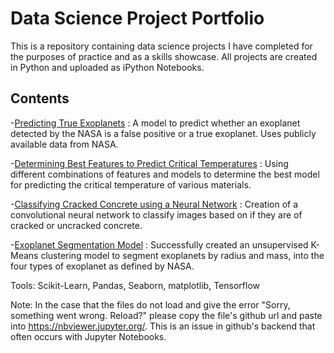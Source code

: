 # Data Science Project Portfolio
This is a repository containing data science projects I have completed for the purposes of practice and as a skills showcase.  All projects are created in Python and uploaded as iPython Notebooks.

## Contents

   -[Predicting True Exoplanets](https://nbviewer.jupyter.org/github/matthewkarnes/Data-Projects/blob/master/Kepler_Classification/Kepler_Classification.ipynb) : A model to predict whether an exoplanet detected by the NASA is a false positive or a true exoplanet.  Uses publicly available data from NASA.
   
   -[Determining Best Features to Predict Critical Temperatures](https://nbviewer.jupyter.org/github/matthewkarnes/Data-Projects/blob/master/Superconductivity_Regression/superconductivity_crit_temp_regression.ipynb) : Using different combinations of features and models to determine the best model for predicting the critical temperature of various materials.
   
   -[Classifying Cracked Concrete using a Neural Network](https://nbviewer.jupyter.org/github/matthewkarnes/Data-Projects/blob/master/Concrete_CNN/Concrete_CNN.ipynb) : Creation of a convolutional neural network to classify images based on if they are of cracked or uncracked concrete.
   
   -[Exoplanet Segmentation Model](https://nbviewer.jupyter.org/github/matthewkarnes/Data-Projects/blob/master/Exoplanet_Clustering/Exoplanet_Clustering_rework.ipynb) : Successfully created an unsupervised K-Means clustering model to segment exoplanets by radius and mass, into the four types of exoplanet as defined by NASA.
    
   Tools: Scikit-Learn, Pandas, Seaborn, matplotlib, Tensorflow
  
  Note: In the case that the files do not load and give the error "Sorry, something went wrong. Reload?" please copy the file's github url and paste into                https://nbviewer.jupyter.org/. This is an issue in github's backend that often occurs with Jupyter Notebooks.
